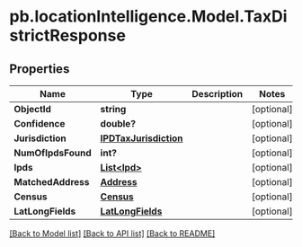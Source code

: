 # pb.locationIntelligence.Model.TaxDistrictResponse
## Properties

Name | Type | Description | Notes
------------ | ------------- | ------------- | -------------
**ObjectId** | **string** |  | [optional] 
**Confidence** | **double?** |  | [optional] 
**Jurisdiction** | [**IPDTaxJurisdiction**](IPDTaxJurisdiction.md) |  | [optional] 
**NumOfIpdsFound** | **int?** |  | [optional] 
**Ipds** | [**List&lt;Ipd&gt;**](Ipd.md) |  | [optional] 
**MatchedAddress** | [**Address**](Address.md) |  | [optional] 
**Census** | [**Census**](Census.md) |  | [optional] 
**LatLongFields** | [**LatLongFields**](LatLongFields.md) |  | [optional] 

[[Back to Model list]](../README.md#documentation-for-models) [[Back to API list]](../README.md#documentation-for-api-endpoints) [[Back to README]](../README.md)

